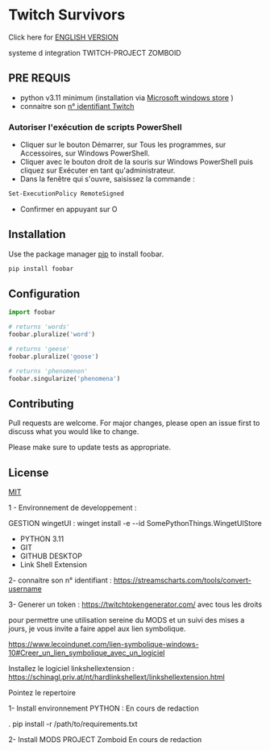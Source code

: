 # Twitch Survivors

Click here for [ENGLISH VERSION](Readme.English.md)

systeme d integration TWITCH-PROJECT ZOMBOID

## PRE REQUIS
- python v3.11  minimum (installation via [Microsoft windows store](https://apps.microsoft.com/store/detail/python-311/9NRWMJP3717K) )
- connaitre son [n° identifiant Twitch](https://streamscharts.com/tools/convert-username)


### Autoriser l'exécution de scripts PowerShell
- Cliquer sur le bouton Démarrer, sur Tous les programmes, sur Accessoires, sur Windows PowerShell.
- Cliquer avec le bouton droit de la souris sur Windows PowerShell puis cliquez sur Exécuter en tant qu'administrateur.
- Dans la fenêtre qui s'ouvre, saisissez la commande :
 ```bash
 Set-ExecutionPolicy RemoteSigned
 ```
 - Confirmer en appuyant sur O

## Installation

Use the package manager [pip](https://pip.pypa.io/en/stable/) to install foobar.

```bash
pip install foobar
```

## Configuration

```python
import foobar

# returns 'words'
foobar.pluralize('word')

# returns 'geese'
foobar.pluralize('goose')

# returns 'phenomenon'
foobar.singularize('phenomena')
```

## Contributing

Pull requests are welcome. For major changes, please open an issue first
to discuss what you would like to change.

Please make sure to update tests as appropriate.

## License

[MIT](https://choosealicense.com/licenses/mit/)





1 - Environnement de developpement : 

 GESTION wingetUI :
    winget install -e --id SomePythonThings.WingetUIStore

- PYTHON 3.11 
- GIT
- GITHUB DESKTOP
- Link Shell Extension

2- connaitre son n° identifiant :
https://streamscharts.com/tools/convert-username

3- Generer un token :
https://twitchtokengenerator.com/ avec tous les droits


pour permettre une utilisation sereine du MODS et un suivi des mises a jours, je vous invite a faire appel aux lien symbolique.

https://www.lecoindunet.com/lien-symbolique-windows-10#Creer_un_lien_symbolique_avec_un_logiciel

Installez le logiciel linkshellextension : https://schinagl.priv.at/nt/hardlinkshellext/linkshellextension.html

Pointez le repertoire 

1- Install environnement PYTHON : 
    En cours de redaction

. pip install -r /path/to/requirements.txt

2- Install MODS PROJECT Zomboid
    En cours de redaction
